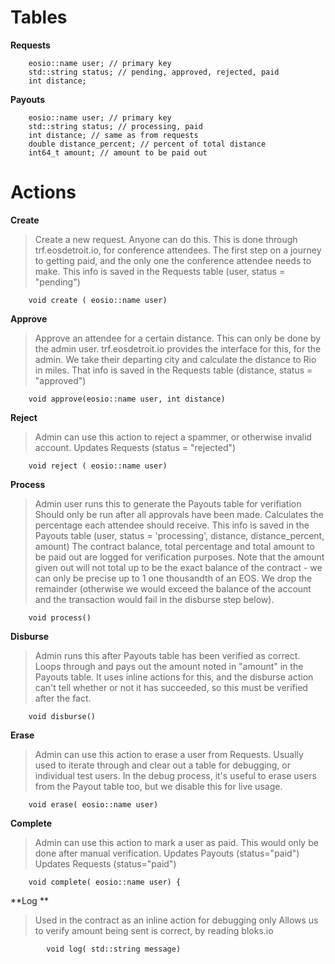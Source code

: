 
# Tables

**Requests**

```
    eosio::name user; // primary key
    std::string status; // pending, approved, rejected, paid
    int distance;
```

**Payouts**

```
    eosio::name user; // primary key
    std::string status; // processing, paid
    int distance; // same as from requests
    double distance_percent; // percent of total distance
    int64_t amount; // amount to be paid out
```

# Actions

**Create**

> Create a new request. Anyone can do this.
> This is done through trf.eosdetroit.io, for conference attendees.
> The first step on a journey to getting paid, and the only one the conference attendee needs to make.
> This info is saved in the Requests table (user, status = "pending")

```
    void create ( eosio::name user)
```

**Approve**

> Approve an attendee for a certain distance. This can only be done by the admin user.
> trf.eosdetroit.io provides the interface for this, for the admin.
> We take their departing city and calculate the distance to Rio in miles. 
> That info is saved in the Requests table (distance, status = "approved")

```
    void approve(eosio::name user, int distance)
```



**Reject**

> Admin can use this action to reject a spammer, or otherwise invalid account.
> Updates Requests (status = "rejected")

```
    void reject ( eosio::name user)
```



**Process**

> Admin user runs this to generate the Payouts table for verifiation
> Should only be run after all approvals have been made. 
> Calculates the percentage each attendee should receive. 
> This info is saved in the Payouts table (user, status = 'processing', distance, distance_percent, amount)
> The contract balance, total percentage and total amount to be paid out are logged for verification purposes.
> Note that the amount given out will not total up to be the exact balance of the contract - we can only be precise up to 1 one thousandth of an EOS. We drop the remainder (otherwise we would exceed the balance of the account and the transaction would fail in the disburse step below).


```
    void process() 
```



**Disburse**

> Admin runs this after Payouts table has been verified as correct.
> Loops through and pays out the amount noted in "amount" in the Payouts table.
> It uses inline actions for this, and the disburse action can't tell whether or not it has succeeded, so this must be verified after the fact. 


```
    void disburse()

```



**Erase**

> Admin can use this action to erase a user from Requests. 
> Usually used to iterate through and clear out a table for debugging, or individual test users.
> In the debug process, it's useful to erase users from the Payout table too, 
> but we disable this for live usage. 

```
    void erase( eosio::name user)
```



**Complete**

> Admin can use this action to mark a user as paid. This would only be done after manual verification.
> Updates Payouts (status="paid")
> Updates Requests (status="paid")


```
    void complete( eosio::name user) {
```


**Log **

> Used in the contract as an inline action for debugging only
> Allows us to verify amount being sent is correct, by reading bloks.io

```
        void log( std::string message)
```
